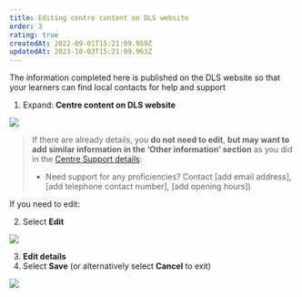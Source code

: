 ```yaml
---
title: Editing centre content on DLS website
order: 3
rating: true
createdAt: 2022-09-01T15:21:09.959Z
updatedAt: 2023-10-03T15:21:09.963Z
---
```

The information completed here is published on the DLS website so that your learners can find local contacts for help and support

1. Expand: **Centre content on DLS website**

![](/img/ccm-ca_centre-configuration_centre-content-on-website.png)

> If there are already details, you **do not need to edit**, **but may want to add similar information in the ‘Other information’ section** as you did in the [Centre Support details](/centremanager/user-guide/02-centre-management/configuring-centre-details/edit-centre-details):
>
> * Need support for any proficiencies? Contact \[add email address], \[add telephone contact number], \[add opening hours])

If you need to edit:

2. Select **Edit** 

![](/img/ccm-ca_centre-configuration_centre-content-on-website_edit.png)

3. **Edit details**
4. Select **Save** (or alternatively select **Cancel** to exit)

![](/img/ccm-ca_centre-configuration_centre-content-on-website_edit-details.png)